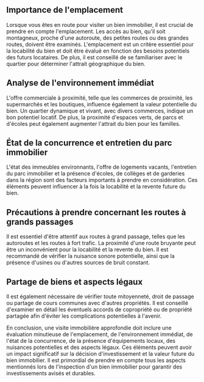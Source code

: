 ## Importance de l'emplacement

Lorsque vous êtes en route pour visiter un bien immobilier, il est crucial de prendre en compte l'emplacement. Les accès au bien, qu'il soit montagneux, proche d'une autoroute, des petites routes ou des grandes routes, doivent être examinés. L'emplacement est un critère essentiel pour la locabilité du bien et doit être évalué en fonction des besoins potentiels des futurs locataires. De plus, il est conseillé de se familiariser avec le quartier pour déterminer l'attrait géographique du bien.

## Analyse de l'environnement immédiat

L'offre commerciale à proximité, telle que les commerces de proximité, les supermarchés et les boutiques, influence également la valeur potentielle du bien. Un quartier dynamique et vivant, avec divers commerces, indique un bon potentiel locatif. De plus, la proximité d'espaces verts, de parcs et d'écoles peut également augmenter l'attrait du bien pour les familles.

## État de la concurrence et entretien du parc immobilier

L'état des immeubles environnants, l'offre de logements vacants, l'entretien du parc immobilier et la présence d'écoles, de collèges et de garderies dans la région sont des facteurs importants à prendre en considération. Ces éléments peuvent influencer à la fois la locabilité et la revente future du bien.

## Précautions à prendre concernant les routes à grands passages

Il est essentiel d'être attentif aux routes à grand passage, telles que les autoroutes et les routes à fort trafic. La proximité d'une route bruyante peut être un inconvénient pour la locabilité et la revente du bien. Il est recommandé de vérifier la nuisance sonore potentielle, ainsi que la présence d'usines ou d'autres sources de bruit constant.

## Partage de biens et aspects légaux

Il est également nécessaire de vérifier toute mitoyenneté, droit de passage ou partage de cours communes avec d'autres propriétés. Il est conseillé d'examiner en détail les éventuels accords de copropriété ou de propriété partagée afin d'éviter les complications potentielles à l'avenir.

En conclusion, une visite immobilière approfondie doit inclure une évaluation minutieuse de l'emplacement, de l'environnement immédiat, de l'état de la concurrence, de la présence d'équipements locaux, des nuisances potentielles et des aspects légaux. Ces éléments peuvent avoir un impact significatif sur la décision d'investissement et la valeur future du bien immobilier. Il est primordial de prendre en compte tous les aspects mentionnés lors de l'inspection d'un bien immobilier pour garantir des investissements avisés et durables.